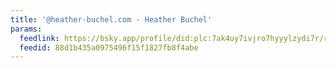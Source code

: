 ```yaml
---
title: '@heather-buchel.com - Heather Buchel'
params:
  feedlink: https://bsky.app/profile/did:plc:7ak4uy7ivjro7hyyylzydi7r/rss
  feedid: 88d1b435a0975496f15f1827fb8f4abe
---
```


